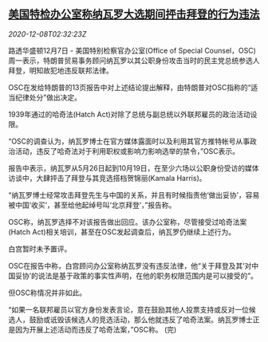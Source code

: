 <!--1607396146000-->
[美国特检办公室称纳瓦罗大选期间抨击拜登的行为违法](https://cn.reuters.com/article/us-osc-navarro-biden-law-1208-idCNKBS28I0A6)
------

<div><i>2020-12-08T02:32:23Z</i></div><p>路透华盛顿12月7日 - 美国特别检察官办公室(Office of Special Counsel，OSC)周一表示，特朗普贸易事务顾问纳瓦罗以其公职身份攻击当时的民主党总统参选人拜登，明知故犯地违反联邦法律。</p><p>OSC在发给特朗普的13页报告中对上述结论提出解释，由特朗普对OSC指称的“适当纪律处分”做出决定。</p><p>1939年通过的哈奇法(Hatch Act)对除了总统与副总统以外联邦雇员的政治活动设限。</p><p>“OSC的调查认为，纳瓦罗博士在官方媒体露面时以及利用其官方推特帐号从事政治活动，违反了哈奇法对于利用职权或影响力影响选举的禁令，”OSC表示。</p><p>报告中表示，纳瓦罗从5月26日起到10月19日，在至少六场以公职身份受访的媒体访谈中，大肆抨击了拜登与其竞选搭档贺锦丽(Kamala Harris)。</p><p>“纳瓦罗博士经常攻击拜登先生与中国的关系，并且有时候指责他‘做出妥协’，容易被中国‘收买’，甚至给他起绰号叫‘北京拜登’，”报告称。</p><p>OSC称，纳瓦罗选择不对该报告做出回应。该办公室称，尽管接受过哈奇法案(Hatch Act)相关培训，甚至在OSC发起调查后，纳瓦罗仍继续上述行为。</p><p>白宫暂时未予置评。</p><p>OSC在报告中称，白宫顾问办公室称纳瓦罗没有违反法律，他“关于拜登及其‘对中国妥协’的说法是基于政策的事实性声明，在他的职务权限范围内是可以接受的”。</p><p>但OSC称情况并非如此。</p><p>“如果一名联邦雇员以官方身份发表言论，意在鼓励其他人投票支持或反对一位候选人，鼓励或诋毁该候选人的竞选活动，那么他就违反了哈奇法案。纳瓦罗博士正是因为开展上述活动而违反了哈奇法案，”OSC称。 (完)</p>
